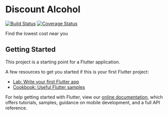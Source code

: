 # Discount Alcohol
[![Build Status](https://travis-ci.org/ChicoState/DiscountAlcohol.svg?branch=master)](https://travis-ci.org/ChicoState/DiscountAlcohol)
[![Coverage Status](https://coveralls.io/repos/github/askudlarek/DiscountAlcohol/badge.svg?branch=master)](https://coveralls.io/github/askudlarek/DiscountAlcohol?branch=master)

Find the lowest cost near you

## Getting Started

This project is a starting point for a Flutter application.

A few resources to get you started if this is your first Flutter project:

- [Lab: Write your first Flutter app](https://flutter.dev/docs/get-started/codelab)
- [Cookbook: Useful Flutter samples](https://flutter.dev/docs/cookbook)

For help getting started with Flutter, view our
[online documentation](https://flutter.dev/docs), which offers tutorials,
samples, guidance on mobile development, and a full API reference.
